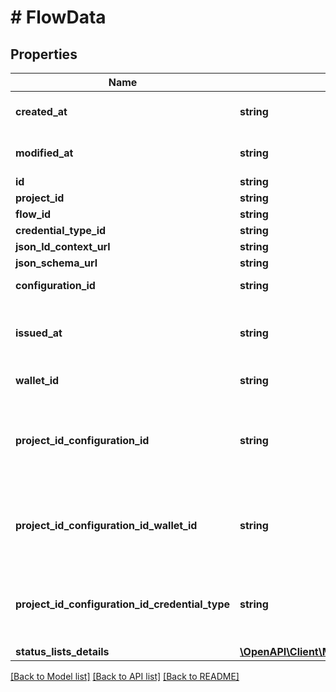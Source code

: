 # # FlowData

## Properties

| Name                                            | Type                                                                                              | Description                                                                                                                                                            | Notes      |
| ----------------------------------------------- | ------------------------------------------------------------------------------------------------- | ---------------------------------------------------------------------------------------------------------------------------------------------------------------------- | ---------- |
| **created_at**                                  | **string**                                                                                        | [GEN] ISO 8601 string of the creation date/time the entity                                                                                                             |
| **modified_at**                                 | **string**                                                                                        | [GEN] ISO 8601 string of the modification date/time the entity                                                                                                         |
| **id**                                          | **string**                                                                                        |                                                                                                                                                                        |
| **project_id**                                  | **string**                                                                                        |                                                                                                                                                                        | [optional] |
| **flow_id**                                     | **string**                                                                                        |                                                                                                                                                                        |
| **credential_type_id**                          | **string**                                                                                        |                                                                                                                                                                        |
| **json_ld_context_url**                         | **string**                                                                                        |                                                                                                                                                                        |
| **json_schema_url**                             | **string**                                                                                        |                                                                                                                                                                        |
| **configuration_id**                            | **string**                                                                                        | Id of configuration, used to issue VC.                                                                                                                                 | [optional] |
| **issued_at**                                   | **string**                                                                                        | when credential was issued to the holder (holder invoked generateCredentials endpoint)                                                                                 | [optional] |
| **wallet_id**                                   | **string**                                                                                        | Id of wallet, used to issue VC.                                                                                                                                        | [optional] |
| **project_id_configuration_id**                 | **string**                                                                                        | Id of configuration with which VC was issued. To use as an index, it is grouped together with projectId, as \&quot;{projectIdConfigurationId}#{configurationId}\&quot; | [optional] |
| **project_id_configuration_id_wallet_id**       | **string**                                                                                        | Id of wallet which issued VC. To use as an index, it is grouped together with projectId, as \&quot;{projectIdConfigurationId}#{walletId}\&quot;                        | [optional] |
| **project_id_configuration_id_credential_type** | **string**                                                                                        | VC.type value. To use as an index, it is grouped together with projectId, as \&quot;{projectIdConfigurationId}#{credentialType}\&quot;                                 | [optional] |
| **status_lists_details**                        | [**\OpenAPI\Client\Model\FlowDataStatusListsDetailsInner[]**](FlowDataStatusListsDetailsInner.md) |                                                                                                                                                                        | [optional] |

[[Back to Model list]](../../README.md#models) [[Back to API list]](../../README.md#endpoints) [[Back to README]](../../README.md)
